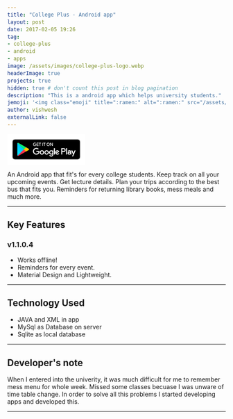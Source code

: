 ```yaml
---
title: "College Plus - Android app"
layout: post
date: 2017-02-05 19:26
tag: 
- college-plus
- android
- apps
image: /assets/images/college-plus-logo.webp
headerImage: true
projects: true
hidden: true # don't count this post in blog pagination
description: "This is a android app which helps university students."
jemoji: '<img class="emoji" title=":ramen:" alt=":ramen:" src="/assets/images/college-plus-logo.webp" height="20" width="20" align="absmiddle">'
author: vishwesh
externalLink: false
---
```


<a href="http://bit.ly/college-plus" target="_blank">
  <img width="180" height="70" border="0" align="center"  src="/assets/images/play-store.png"/>
</a>

An Android app that fit's for every college students. Keep track on all your upcoming events. Get lecture details. Plan your trips according to the best bus that fits you. Reminders for returning library books, mess meals and much more. 

---

## Key Features 

### v1.1.0.4

- Works offline!
- Reminders for every event.
- Material Design and Lightweight.

---

## Technology Used

- JAVA and XML in app
- MySql as Database on server
- Sqlite as local database

---

## Developer's note

When I entered into the univerity, it was much difficult for me to remember mess menu for whole week. Missed some classes becuase I was unware of time table change. In order to solve all this problems I started developing apps and developed this.

---